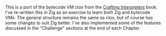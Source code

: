 This is a port of the bytecode VM clox from the [Crafting Interpreters](https://github.com/munificent/craftinginterpreters) book. I've re-written this in Zig as an exercise to learn both Zig and bytecode VMs. The general structure remains the same as clox, but of course has some changes to suit Zig better. I've also implemented some of the features discussed in the "Challenge" sections at the end of each Chapter.

